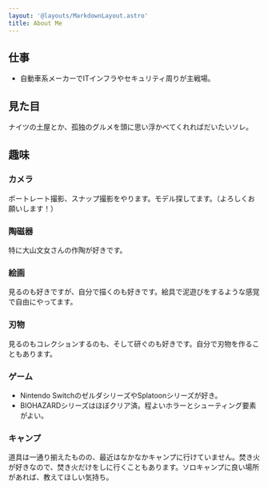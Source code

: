 ```yaml
---
layout: '@layouts/MarkdownLayout.astro'
title: About Me
---
```


## 仕事

- 自動車系メーカーでITインフラやセキュリティ周りが主戦場。

## 見た目

ナイツの土屋とか、孤独のグルメを頭に思い浮かべてくれればだいたいソレ。

## 趣味

### カメラ

ポートレート撮影、スナップ撮影をやります。モデル探してます。（よろしくお願いします！）

### 陶磁器

特に大山文女さんの作陶が好きです。

### 絵画

見るのも好きですが、自分で描くのも好きです。絵具で泥遊びをするような感覚で自由にやってます。

### 刃物

見るのもコレクションするのも、そして研ぐのも好きです。自分で刃物を作ることもあります。

### ゲーム

- Nintendo SwitchのゼルダシリーズやSplatoonシリーズが好き。
- BIOHAZARDシリーズはほぼクリア済。程よいホラーとシューティング要素がよい。

### キャンプ

道具は一通り揃えたものの、最近はなかなかキャンプに行けていません。焚き火が好きなので、焚き火だけをしに行くこともあります。ソロキャンプに良い場所があれば、教えてほしい気持ち。
